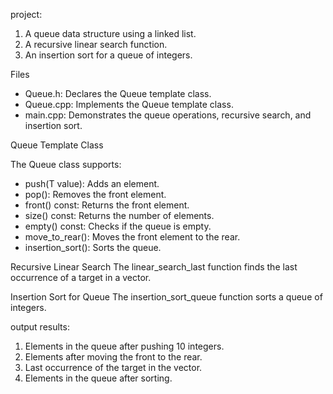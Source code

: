 project:
1. A queue data structure using a linked list.
2. A recursive linear search function.
3. An insertion sort for a queue of integers.

Files

- Queue.h: Declares the Queue template class.
- Queue.cpp: Implements the Queue template class.
- main.cpp: Demonstrates the queue operations, recursive search, and insertion sort.

Queue Template Class

The Queue class supports:
- push(T value): Adds an element.
- pop(): Removes the front element.
- front() const: Returns the front element.
- size() const: Returns the number of elements.
- empty() const: Checks if the queue is empty.
- move_to_rear(): Moves the front element to the rear.
- insertion_sort(): Sorts the queue.

Recursive Linear Search
The linear_search_last function finds the last occurrence of a target in a vector.

Insertion Sort for Queue
The insertion_sort_queue function sorts a queue of integers.



output results:
1. Elements in the queue after pushing 10 integers.
2. Elements after moving the front to the rear.
3. Last occurrence of the target in the vector.
4. Elements in the queue after sorting.
